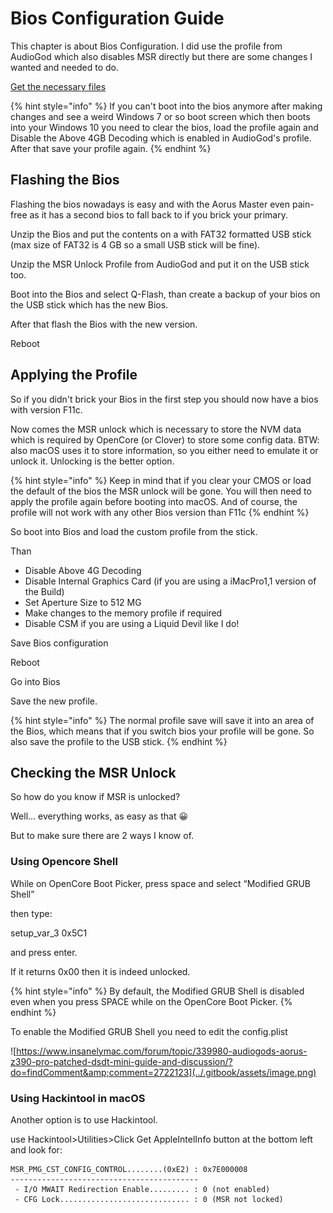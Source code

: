 # Bios Configuration Guide

This chapter is about Bios Configuration. I did use the profile from AudioGod which also disables MSR directly but there are some changes I wanted and needed to do.

[Get the necessary files](../this-and-that/resources.md)

{% hint style="info" %}
If you can't boot into the bios anymore after making changes and see a weird Windows 7 or so boot screen which then boots into your Windows 10 you need to clear the bios, load the profile again and Disable the Above 4GB Decoding which is enabled in AudioGod's profile. After that save your profile again.
{% endhint %}

## Flashing the Bios

Flashing the bios nowadays is easy and with the Aorus Master even pain-free as it has a second bios to fall back to if you brick your primary.

Unzip the Bios and put the contents on a with FAT32 formatted USB stick \(max size of FAT32 is 4 GB so a small USB stick will be fine\).

Unzip the MSR Unlock Profile from AudioGod and put it on the USB stick too.

Boot into the Bios and select Q-Flash, than create a backup of your bios on the USB stick which has the new Bios.

After that flash the Bios with the new version.

Reboot

## Applying the Profile

So if you didn't brick your Bios in the first step you should now have a bios with version F11c.

Now comes the MSR unlock which is necessary to store the NVM data which is required by OpenCore \(or Clover\) to store some config data. BTW: also macOS uses it to store information, so you either need to emulate it or unlock it. Unlocking is the better option.

{% hint style="info" %}
Keep in mind that if you clear your CMOS or load the default of the bios the MSR unlock will be gone. You will then need to apply the profile again before booting into macOS. And of course, the profile will not work with any other Bios version than F11c
{% endhint %}

So boot into Bios and load the custom profile from the stick.

Than 

* Disable Above 4G Decoding
* Disable Internal Graphics Card \(if you are using a iMacPro1,1 version of the Build\)
* Set Aperture Size to 512 MG
* Make changes to the memory profile if required
* Disable CSM if you are using a Liquid Devil like I do!

Save Bios configuration

Reboot

Go into Bios

Save the new profile.

{% hint style="info" %}
The normal profile save will save it into an area of the Bios, which means that if you switch bios your profile will be gone. So also save the profile to the USB stick.
{% endhint %}

## Checking the MSR Unlock

So how do you know if MSR is unlocked?

Well... everything works, as easy as that 😀

But to make sure there are 2 ways I know of. 

### Using Opencore Shell

While on OpenCore Boot Picker, press space and select “Modified GRUB Shell”

then type:

setup\_var\_3 0x5C1

and press enter.

If it returns 0x00 then it is indeed unlocked.

{% hint style="info" %}
By default, the Modified GRUB Shell is disabled even when you press SPACE while on the OpenCore Boot Picker.
{% endhint %}

To enable the Modified GRUB Shell you need to edit the config.plist

![https://www.insanelymac.com/forum/topic/339980-audiogods-aorus-z390-pro-patched-dsdt-mini-guide-and-discussion/?do=findComment&amp;comment=2722123](../.gitbook/assets/image.png)

### Using Hackintool in macOS

Another option is to use Hackintool.

use Hackintool&gt;Utilities&gt;Click Get AppleIntelInfo button at the bottom left and look for:

```text
MSR_PMG_CST_CONFIG_CONTROL........(0xE2) : 0x7E000008
------------------------------------------
 - I/O MWAIT Redirection Enable......... : 0 (not enabled)
 - CFG Lock............................. : 0 (MSR not locked)
```



